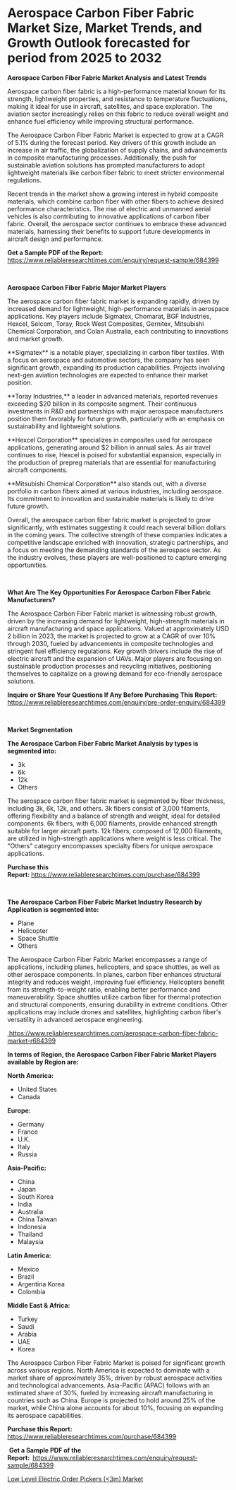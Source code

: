 <p><h1>Aerospace Carbon Fiber Fabric Market Size, Market Trends, and Growth Outlook forecasted for period from 2025 to 2032</h1></p><p><strong>Aerospace Carbon Fiber Fabric Market Analysis and Latest Trends</strong></p>
<p><p>Aerospace carbon fiber fabric is a high-performance material known for its strength, lightweight properties, and resistance to temperature fluctuations, making it ideal for use in aircraft, satellites, and space exploration. The aviation sector increasingly relies on this fabric to reduce overall weight and enhance fuel efficiency while improving structural performance. </p><p>The Aerospace Carbon Fiber Fabric Market is expected to grow at a CAGR of 5.1% during the forecast period. Key drivers of this growth include an increase in air traffic, the globalization of supply chains, and advancements in composite manufacturing processes. Additionally, the push for sustainable aviation solutions has prompted manufacturers to adopt lightweight materials like carbon fiber fabric to meet stricter environmental regulations.</p><p>Recent trends in the market show a growing interest in hybrid composite materials, which combine carbon fiber with other fibers to achieve desired performance characteristics. The rise of electric and unmanned aerial vehicles is also contributing to innovative applications of carbon fiber fabric. Overall, the aerospace sector continues to embrace these advanced materials, harnessing their benefits to support future developments in aircraft design and performance.</p></p>
<p><strong>Get a Sample PDF of the Report:&nbsp;</strong> <a href="https://www.reliableresearchtimes.com/enquiry/request-sample/684399?utm_campaign=2989&utm_medium=2&utm_source=Github&utm_content=ia&utm_term=29032025&utm_id=aerospace-carbon-fiber-fabric">https://www.reliableresearchtimes.com/enquiry/request-sample/684399</a></p>
<p>&nbsp;</p>
<p><strong>Aerospace Carbon Fiber Fabric Major Market Players</strong></p>
<p><p>The aerospace carbon fiber fabric market is expanding rapidly, driven by increased demand for lightweight, high-performance materials in aerospace applications. Key players include Sigmatex, Chomarat, BGF Industries, Hexcel, Selcom, Toray, Rock West Composites, Gernitex, Mitsubishi Chemical Corporation, and Colan Australia, each contributing to innovations and market growth.</p><p>**Sigmatex** is a notable player, specializing in carbon fiber textiles. With a focus on aerospace and automotive sectors, the company has seen significant growth, expanding its production capabilities. Projects involving next-gen aviation technologies are expected to enhance their market position.</p><p>**Toray Industries,** a leader in advanced materials, reported revenues exceeding $20 billion in its composite segment. Their continuous investments in R&D and partnerships with major aerospace manufacturers position them favorably for future growth, particularly with an emphasis on sustainability and lightweight solutions.</p><p>**Hexcel Corporation** specializes in composites used for aerospace applications, generating around $2 billion in annual sales. As air travel continues to rise, Hexcel is poised for substantial expansion, especially in the production of prepreg materials that are essential for manufacturing aircraft components.</p><p>**Mitsubishi Chemical Corporation** also stands out, with a diverse portfolio in carbon fibers aimed at various industries, including aerospace. Its commitment to innovation and sustainable materials is likely to drive future growth.</p><p>Overall, the aerospace carbon fiber fabric market is projected to grow significantly, with estimates suggesting it could reach several billion dollars in the coming years. The collective strength of these companies indicates a competitive landscape enriched with innovation, strategic partnerships, and a focus on meeting the demanding standards of the aerospace sector. As the industry evolves, these players are well-positioned to capture emerging opportunities.</p></p>
<p>&nbsp;</p>
<p><strong>What Are The Key Opportunities For Aerospace Carbon Fiber Fabric Manufacturers?</strong></p>
<p><p>The Aerospace Carbon Fiber Fabric market is witnessing robust growth, driven by the increasing demand for lightweight, high-strength materials in aircraft manufacturing and space applications. Valued at approximately USD 2 billion in 2023, the market is projected to grow at a CAGR of over 10% through 2030, fueled by advancements in composite technologies and stringent fuel efficiency regulations. Key growth drivers include the rise of electric aircraft and the expansion of UAVs. Major players are focusing on sustainable production processes and recycling initiatives, positioning themselves to capitalize on a growing demand for eco-friendly aerospace solutions.</p></p>
<p><strong>Inquire or Share Your Questions If Any Before Purchasing This Report:</strong> <a href="https://www.reliableresearchtimes.com/enquiry/pre-order-enquiry/684399?utm_campaign=2989&utm_medium=2&utm_source=Github&utm_content=ia&utm_term=29032025&utm_id=aerospace-carbon-fiber-fabric">https://www.reliableresearchtimes.com/enquiry/pre-order-enquiry/684399</a></p>
<p>&nbsp;</p>
<p><strong>Market Segmentation</strong></p>
<p><strong>The Aerospace Carbon Fiber Fabric Market Analysis by types is segmented into:</strong></p>
<p><ul><li>3k</li><li>6k</li><li>12k</li><li>Others</li></ul></p>
<p><p>The aerospace carbon fiber fabric market is segmented by fiber thickness, including 3k, 6k, 12k, and others. 3k fibers consist of 3,000 filaments, offering flexibility and a balance of strength and weight, ideal for detailed components. 6k fibers, with 6,000 filaments, provide enhanced strength suitable for larger aircraft parts. 12k fibers, composed of 12,000 filaments, are utilized in high-strength applications where weight is less critical. The "Others" category encompasses specialty fibers for unique aerospace applications.</p></p>
<p><strong>Purchase this Report:&nbsp;</strong><a href="https://www.reliableresearchtimes.com/purchase/684399?utm_campaign=2989&utm_medium=2&utm_source=Github&utm_content=ia&utm_term=29032025&utm_id=aerospace-carbon-fiber-fabric">https://www.reliableresearchtimes.com/purchase/684399</a></p>
<p>&nbsp;</p>
<p><strong>The Aerospace Carbon Fiber Fabric Market Industry Research by Application is segmented into:</strong></p>
<p><ul><li>Plane</li><li>Helicopter</li><li>Space Shuttle</li><li>Others</li></ul></p>
<p><p>The Aerospace Carbon Fiber Fabric Market encompasses a range of applications, including planes, helicopters, and space shuttles, as well as other aerospace components. In planes, carbon fiber enhances structural integrity and reduces weight, improving fuel efficiency. Helicopters benefit from its strength-to-weight ratio, enabling better performance and maneuverability. Space shuttles utilize carbon fiber for thermal protection and structural components, ensuring durability in extreme conditions. Other applications may include drones and satellites, highlighting carbon fiber's versatility in advanced aerospace engineering.</p></p>
<p><a href="https://www.reliableresearchtimes.com/aerospace-carbon-fiber-fabric-market-r684399?utm_campaign=2989&utm_medium=2&utm_source=Github&utm_content=ia&utm_term=29032025&utm_id=aerospace-carbon-fiber-fabric">&nbsp;https://www.reliableresearchtimes.com/aerospace-carbon-fiber-fabric-market-r684399</a></p>
<p><strong>In terms of Region, the Aerospace Carbon Fiber Fabric Market Players available by Region are:</strong></p>
<p>
    <p> <strong> North America: </strong>
        <ul>
            <li>United States</li>
            <li>Canada</li>
        </ul>
        </p> 
    <p> <strong> Europe: </strong>
        <ul>
            <li>Germany</li>
            <li>France</li>
            <li>U.K.</li>
            <li>Italy</li>
            <li>Russia</li>
        </ul>
        </p> 
    <p> <strong> Asia-Pacific: </strong>
        <ul>
            <li>China</li>
            <li>Japan</li>
            <li>South Korea</li>
            <li>India</li>
            <li>Australia</li>
            <li>China Taiwan</li>
            <li>Indonesia</li>
            <li>Thailand</li>
            <li>Malaysia</li>
        </ul>
        </p> 
    <p> <strong> Latin America: </strong>
        <ul>
            <li>Mexico</li>
            <li>Brazil</li>
            <li>Argentina Korea</li>
            <li>Colombia</li>
        </ul>
        </p> 
    <p> <strong> Middle East & Africa: </strong>
        <ul>
            <li>Turkey</li>
            <li>Saudi</li>
            <li>Arabia</li>
            <li>UAE</li>
            <li>Korea</li>
        </ul>
    </p>
    </p>
<p><p>The Aerospace Carbon Fiber Fabric Market is poised for significant growth across various regions. North America is expected to dominate with a market share of approximately 35%, driven by robust aerospace activities and technological advancements. Asia-Pacific (APAC) follows with an estimated share of 30%, fueled by increasing aircraft manufacturing in countries such as China. Europe is projected to hold around 25% of the market, while China alone accounts for about 10%, focusing on expanding its aerospace capabilities.</p></p>
<p><strong>Purchase this Report: </strong><a href="https://www.reliableresearchtimes.com/purchase/684399?utm_campaign=2989&utm_medium=2&utm_source=Github&utm_content=ia&utm_term=29032025&utm_id=aerospace-carbon-fiber-fabric">https://www.reliableresearchtimes.com/purchase/684399</a></p>
<p>&nbsp;<strong>Get a Sample PDF of the Report:&nbsp;&nbsp;</strong><a href="https://www.reliableresearchtimes.com/enquiry/request-sample/684399?utm_campaign=2989&utm_medium=2&utm_source=Github&utm_content=ia&utm_term=29032025&utm_id=aerospace-carbon-fiber-fabric">https://www.reliableresearchtimes.com/enquiry/request-sample/684399</a></p>
<p><strong></strong></p>
<p><p><a href="https://github.com/beroxiluwaya/Market-Research-Report-List-1/blob/main/low-level-electric-order-pickers-3m-market.md?utm_campaign=2989&utm_medium=2&utm_source=Github&utm_content=ia&utm_term=29032025&utm_id=aerospace-carbon-fiber-fabric">Low Level Electric Order Pickers (<3m) Market</a></p></p>